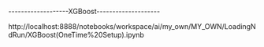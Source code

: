 
 -------------------XGBoost--------------------

http://localhost:8888/notebooks/workspace/ai/my_own/MY_OWN/LoadingNdRun/XGBoost(OneTime%20Setup).ipynb